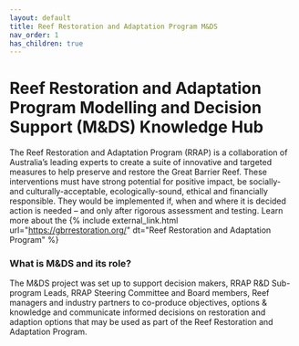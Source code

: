 ```yaml
---
layout: default
title: Reef Restoration and Adaptation Program M&DS 
nav_order: 1
has_children: true
---
```


# Reef Restoration and Adaptation Program Modelling and Decision Support (M&DS) Knowledge Hub

The Reef Restoration and Adaptation Program (RRAP) is a collaboration of Australia’s leading experts to create a suite of innovative and targeted measures to help preserve and restore the Great Barrier Reef. These interventions must have strong potential for positive impact, be socially- and culturally-acceptable, ecologically-sound, ethical and financially responsible. They would be implemented if, when and where it is decided action is needed – and only after rigorous assessment and testing. Learn more about the {% include external_link.html url="https://gbrrestoration.org/" dt="Reef Restoration and Adaptation Program" %} 

### What is M&DS and its role?
The M&DS project was set up to support decision makers, RRAP R&D Sub-program Leads, RRAP Steering Committee and Board members, Reef managers and industry partners to co-produce objectives, options & knowledge and communicate informed decisions on restoration and adaption options that may be used as part of the Reef Restoration and Adaptation Program. 
